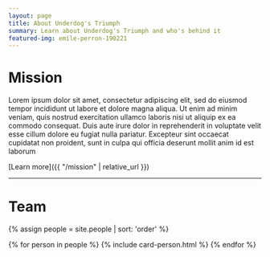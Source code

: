 ```yaml
---
layout: page
title: About Underdog's Triumph
summary: Learn about Underdog's Triumph and who's behind it
featured-img: emile-perron-190221
---
```


# Mission

Lorem ipsum dolor sit amet, consectetur adipiscing elit, sed do eiusmod tempor incididunt ut labore et dolore magna aliqua. Ut enim ad minim veniam, quis nostrud exercitation ullamco laboris nisi ut aliquip ex ea commodo consequat. Duis aute irure dolor in reprehenderit in voluptate velit esse cillum dolore eu fugiat nulla pariatur. Excepteur sint occaecat cupidatat non proident, sunt in culpa qui officia deserunt mollit anim id est laborum

[Learn more]({{ "/mission" | relative_url }})

<hr>

# Team

{% assign people = site.people | sort: 'order' %}
<div class="post-list" itemscope="" itemtype="http://schema.org/Blog">
    {% for person in people %}
        {% include card-person.html %}
    {% endfor %}
</div>